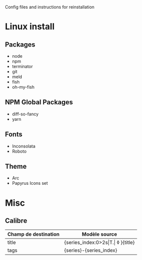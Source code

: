 Config files and instructions for reinstallation

# Linux install
## Packages
* node
* npm
* terminator
* git
* meld
* fish
* oh-my-fish

## NPM Global Packages
* diff-so-fancy
* yarn

## Fonts
* Inconsolata
* Roboto

## Theme
* Arc
* Papyrus Icons set

# Misc
## Calibre
| Champ de destination | Modèle source |
| --- | --- |
| title | {series_index:0>2s\|T.\| ◊ }{title} |
| tags  | {series}-{series_index}           |
